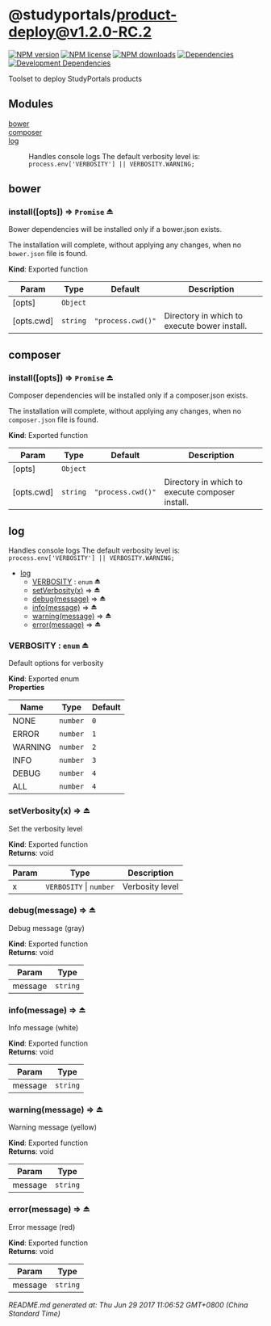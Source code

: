 # @studyportals/product-deploy@v1.2.0-RC.2

<a href="https://www.npmjs.com/package/@studyportals/product-deploy" title="View this project on NPM" target="_blank"><img src="https://img.shields.io/npm/v/@studyportals/product-deploy.svg?style=flat" alt="NPM version" /></a>
<a href="https://www.npmjs.com/package/@studyportals/product-deploy" title="View this project on NPM" target="_blank"><img src="https://img.shields.io/npm/l/@studyportals/product-deploy.svg?style=flat" alt="NPM license" /></a>
<a href="https://www.npmjs.com/package/@studyportals/product-deploy" title="View this project on NPM" target="_blank"><img src="https://img.shields.io/npm/dm/@studyportals/product-deploy.svg?style=flat" alt="NPM downloads" /></a>
<a href="https://david-dm.org/studyportals/product-deploy" title="View this project on David" target="_blank"><img src="https://img.shields.io/david/studyportals/product-deploy.svg?style=flat" alt="Dependencies" /></a>
<a href="https://david-dm.org/studyportals/product-deploy" title="View this project on David" target="_blank"><img src="https://img.shields.io/david/dev/studyportals/product-deploy.svg?style=flat" alt="Development Dependencies" /></a>

Toolset to deploy StudyPortals products

## Modules

<dl>
<dt><a href="#module_bower">bower</a></dt>
<dd></dd>
<dt><a href="#module_composer">composer</a></dt>
<dd></dd>
<dt><a href="#module_log">log</a></dt>
<dd><p>Handles console logs
The default verbosity level is: <code>process.env[&#39;VERBOSITY&#39;] || VERBOSITY.WARNING;</code></p>
</dd>
</dl>

<a name="module_bower"></a>

## bower
<a name="exp_module_bower--install"></a>

### install([opts]) ⇒ <code>Promise</code> ⏏
Bower dependencies will be installed only if a bower.json exists.The installation will complete, without applying any changes, when no`bower.json` file is found.

**Kind**: Exported function  

| Param | Type | Default | Description |
| --- | --- | --- | --- |
| [opts] | <code>Object</code> |  |  |
| [opts.cwd] | <code>string</code> | <code>&quot;process.cwd()&quot;</code> | Directory in which to execute bower install. |

<a name="module_composer"></a>

## composer
<a name="exp_module_composer--install"></a>

### install([opts]) ⇒ <code>Promise</code> ⏏
Composer dependencies will be installed only if a composer.json exists.The installation will complete, without applying any changes, when no`composer.json` file is found.

**Kind**: Exported function  

| Param | Type | Default | Description |
| --- | --- | --- | --- |
| [opts] | <code>Object</code> |  |  |
| [opts.cwd] | <code>string</code> | <code>&quot;process.cwd()&quot;</code> | Directory in which to execute composer install. |

<a name="module_log"></a>

## log
Handles console logsThe default verbosity level is: `process.env['VERBOSITY'] || VERBOSITY.WARNING;`


* [log](#module_log)
    * [VERBOSITY](#exp_module_log--VERBOSITY) : <code>enum</code> ⏏
    * [setVerbosity(x)](#exp_module_log--setVerbosity) ⇒ ⏏
    * [debug(message)](#exp_module_log--debug) ⇒ ⏏
    * [info(message)](#exp_module_log--info) ⇒ ⏏
    * [warning(message)](#exp_module_log--warning) ⇒ ⏏
    * [error(message)](#exp_module_log--error) ⇒ ⏏

<a name="exp_module_log--VERBOSITY"></a>

### VERBOSITY : <code>enum</code> ⏏
Default options for verbosity

**Kind**: Exported enum  
**Properties**

| Name | Type | Default |
| --- | --- | --- |
| NONE | <code>number</code> | <code>0</code> | 
| ERROR | <code>number</code> | <code>1</code> | 
| WARNING | <code>number</code> | <code>2</code> | 
| INFO | <code>number</code> | <code>3</code> | 
| DEBUG | <code>number</code> | <code>4</code> | 
| ALL | <code>number</code> | <code>4</code> | 

<a name="exp_module_log--setVerbosity"></a>

### setVerbosity(x) ⇒ ⏏
Set the verbosity level

**Kind**: Exported function  
**Returns**: void  

| Param | Type | Description |
| --- | --- | --- |
| x | <code>VERBOSITY</code> \| <code>number</code> | Verbosity level |

<a name="exp_module_log--debug"></a>

### debug(message) ⇒ ⏏
Debug message (gray)

**Kind**: Exported function  
**Returns**: void  

| Param | Type |
| --- | --- |
| message | <code>string</code> | 

<a name="exp_module_log--info"></a>

### info(message) ⇒ ⏏
Info message (white)

**Kind**: Exported function  
**Returns**: void  

| Param | Type |
| --- | --- |
| message | <code>string</code> | 

<a name="exp_module_log--warning"></a>

### warning(message) ⇒ ⏏
Warning message (yellow)

**Kind**: Exported function  
**Returns**: void  

| Param | Type |
| --- | --- |
| message | <code>string</code> | 

<a name="exp_module_log--error"></a>

### error(message) ⇒ ⏏
Error message (red)

**Kind**: Exported function  
**Returns**: void  

| Param | Type |
| --- | --- |
| message | <code>string</code> | 


_README.md generated at: Thu Jun 29 2017 11:06:52 GMT+0800 (China Standard Time)_
